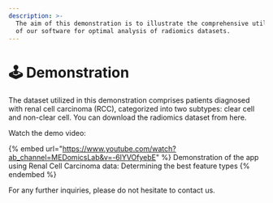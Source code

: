 ```yaml
---
description: >-
  The aim of this demonstration is to illustrate the comprehensive utilization
  of our software for optimal analysis of radiomics datasets.
---
```


# 🕹️ Demonstration

The dataset utilized in this demonstration comprises patients diagnosed with renal cell carcinoma (RCC), categorized into two subtypes: clear cell and non-clear cell. You can download the radiomics dataset from here.

Watch the demo video:

{% embed url="https://www.youtube.com/watch?ab_channel=MEDomicsLab&v=-6lYVOfyebE" %}
Demonstration of the app using Renal Cell Carcinoma data: Determining the best feature types
{% endembed %}

For any further inquiries, please do not hesitate to contact us.
